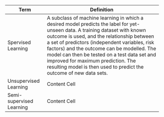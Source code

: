 
|Term                               |Definition                                                                                          |
| --------------------------------- | -------------------------------------------------------------------------------------------------- |
| Spervised Learning                | A subclass of machine learning in which a desired model predicts the label for yet-unseen data. A training dataset with known outcome is used, and the relationship between a set of predictors (independent variables, risk factors) and the outcome can be modelled. The model can then be tested on a test data set and improved for maximum prediction. The resulting model is then used to predict the outcome of new data sets.                                                                                       |
| Unsupervised Learning             | Content Cell                                                                                       |
| Semi-supervised Learning          | Content Cell                                                                                       |
